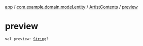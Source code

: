 [app](../../index.md) / [com.example.domain.model.entity](../index.md) / [ArtistContents](index.md) / [preview](./preview.md)

# preview

`val preview: `[`String`](https://kotlinlang.org/api/latest/jvm/stdlib/kotlin/-string/index.html)`?`